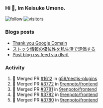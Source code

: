 ### Hi 👋, Im Keisuke Umeno.

<!--
**9renpoto/9renpoto** is a ✨ _special_ ✨ repository because its `README.md` (this file) appears on your GitHub profile.

Here are some ideas to get you started:

- 🔭 I’m currently working on ...
- 🌱 I’m currently learning ...
- 👯 I’m looking to collaborate on ...
- 🤔 I’m looking for help with ...
- 💬 Ask me about ...
- 📫 How to reach me: ...
- 😄 Pronouns: ...
- ⚡ Fun fact: ...
-->

![follow](https://img.shields.io/github/followers/9renpoto?label=Follow&style=social)
![visitors](https://komarev.com/ghpvc/?username=9renpoto&label=Profile%20views&color=0e75b6&style=flat)

### Blogs posts

<!-- BLOG-POST-LIST:START -->
- [Thank you Google Domain](https://9renpoto.win/entry/2023/07/08/new-domain)
- [ストック情報の優位性を私生活で評価する](https://9renpoto.win/entry/2023/05/28/stock)
- [Post blog rss feed via dlvrit](https://9renpoto.win/entry/2023/05/21/twitter-post)
<!-- BLOG-POST-LIST:END -->

### Activity

<!--START_SECTION:activity-->
1. 🎉 Merged PR [#1612](https://github.com/g59/nestjs-plugins/pull/1612) in [g59/nestjs-plugins](https://github.com/g59/nestjs-plugins)
2. 🎉 Merged PR [#3772](https://github.com/9renpoto/frontend/pull/3772) in [9renpoto/frontend](https://github.com/9renpoto/frontend)
3. 🎉 Merged PR [#3781](https://github.com/9renpoto/frontend/pull/3781) in [9renpoto/frontend](https://github.com/9renpoto/frontend)
4. 🎉 Merged PR [#3782](https://github.com/9renpoto/frontend/pull/3782) in [9renpoto/frontend](https://github.com/9renpoto/frontend)
5. 🎉 Merged PR [#3780](https://github.com/9renpoto/frontend/pull/3780) in [9renpoto/frontend](https://github.com/9renpoto/frontend)
<!--END_SECTION:activity-->

<!--START_SECTION:waka-->
<!--END_SECTION:waka-->
